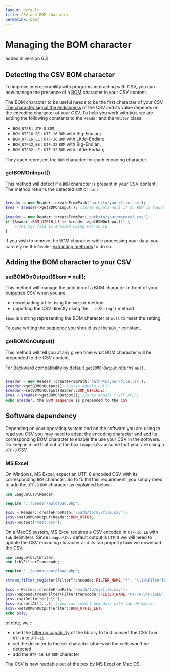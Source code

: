 ```yaml
---
layout: default
title: CSV and BOM character
permalink: bom/
---
```


# Managing the BOM character

<p class="message-notice">added in version 6.3</p>

## Detecting the CSV BOM character

To improve interoperability with programs interacting with CSV, you can now manage the presence of a <abbr title="Byte Order Mark">BOM</abbr> character in your CSV content.

The BOM character to be useful needs to be the first character of your CSV. <a href="http://en.wikipedia.org/wiki/Endianness" target="_blank">The character signal the endianness</a> of the CSV and its value depends on the encoding character of your CSV. To help you work with `BOM`, we are adding the following constants to the `Reader` and the `Writer` class:

* `BOM_UTF8` : `UTF-8` `BOM`;
* `BOM_UTF16_BE` : `UTF-16` `BOM` with Big-Endian;
* `BOM_UTF16_LE` : `UTF-16` `BOM` with Little-Endian;
* `BOM_UTF32_BE` : `UTF-32` `BOM` with Big-Endian;
* `BOM_UTF32_LE` : `UTF-32` `BOM` with Little-Endian;

They each represent the `BOM` character for each encoding character.

### getBOMOnInput()

This method will detect if a `BOM` character is present in your CSV content. The method returns the detected `BOM` or `null`.

~~~php

$reader = new Reader::createFromPath('path/to/your/file.csv');
$res = $reader->getBOMOnInput(); //$res equals null if no BOM is found

$reader = new Reader::createFromPat('path/to/your/msexcel.csv');
if (Reader::BOM_UTF16_LE == $reader->getBOMOnInput()) {
	//the CSV file is encoded using UTF-16 LE
}
~~~

If you wish to remove the BOM character while processing your data, you can rely on the `Reader` [extracting methods](/reading) to do so.

## Adding the BOM character to your CSV


### setBOMOnOutput($bom = null);

This method will manage the addition of a BOM character in front of your outputted CSV when you are:

- downloading a file using the `output` method
- ouputting the CSV directly using the `__toString()` method

`$bom` is a string representing the BOM character or `null` to reset the setting.
<p class="message-info">To ease writing the sequence you should use the <code>BOM_*</code> constant.</p>

### getBOMOnOutput()

This method will tell you at any given time what BOM character will be prepended to the CSV content.

<p class="message-info">For Backward compatibility by default <code>getBOMOnOutput</code> returns <code>null</code>.</p>

~~~php

$reader = new Reader::createFromPath('path/to/your/file.csv');
$reader->getBOMOnOutput(); //$res equals null;
$reader->setBOMOnOutput(Reader::BOM_UTF16LE);
$res = $reader->getBOMOnOutput(); //$res equals "\xFF\xFE";
echo $reader; the BOM sequence is prepended to the CSV

~~~

## Software dependency

Depending on your operating system and on the software you are using to read you CSV you may need to adapt the encoding character and add its corresponding BOM character to enable the use your CSV in the software. Do keep in mind that out of the box `League\Csv` assume that your are using a `UTF-8` CSV.

### MS Excel

On Windows, MS Excel, expect an UTF-8 encoded CSV with its corresponding `BOM` character. So to fullfill this requirement, you simply need to add the `UTF-8` `BOM` character as explained below:

~~~php
use League\Csv\Reader;

require '../vendor/autoload.php';

$csv = Reader::createFromPath('/path/to/my/file.csv');
$csv->setBOMOnOutput(Reader::BOM_UTF8);
$csv->output('test.csv');

~~~

On a MacOS system, MS Excel requires a CSV encoded in `UTF-16 LE` with `tab` delimiters. Since `League\Csv` default output is `UTF-8` we will need to update the CSV encoding character and its tab property.how we download the CSV.

~~~php
use League\Csv\Writer;
use lib\FilterTranscode;

require '../vendor/autoload.php';

stream_filter_register(FilterTranscode::FILTER_NAME."*", "\lib\FilterTranscode");

$csv = Writer::createFromPath('/path/to/my/file.csv');
$csv->appendStreamFilter(FilterTranscode::FILTER_NAME."UTF-8:UTF-16LE");
$csv->setDelimiter("\t");
$csv->insertAll(...); //you can insert new data with tab delimiter
$csv->setBOMOnOutput(Writer::BOM_UTF16_LE);
echo $csv;

~~~

of note, we :

- used the [filtering capability](/filtering) of the library to first convert the CSV from `UTF-8` to `UTF-16`
- set the delimiter to the `tab` character otherwise the cells won't be detected
- add the `UTF-16 LE` `BOM` character

The CSV is now readable out of the box by MS Excel on Mac OS.

